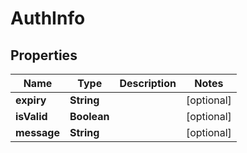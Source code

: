 # AuthInfo

## Properties
Name | Type | Description | Notes
------------ | ------------- | ------------- | -------------
**expiry** | **String** |  |  [optional]
**isValid** | **Boolean** |  |  [optional]
**message** | **String** |  |  [optional]
